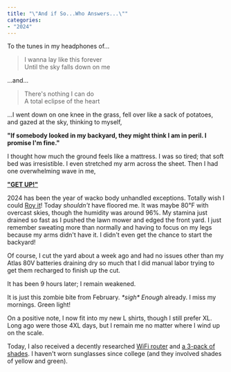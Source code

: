 ```yaml
---
title: "\"And if So...Who Answers...\""
categories:
- "2024"
---
```


To the tunes in my headphones of...

> I wanna lay like this forever  
Until the sky falls down on me  

...and...

> There's nothing I can do  
A total eclipse of the heart 

...I went down on one knee in the grass, fell over like a sack of potatoes, and gazed at the sky, thinking to myself, 

**"If somebody looked in my backyard, they might think I am in peril.  I promise I'm fine."**  

I thought how much the ground feels like a mattress.  I was so tired; that soft bed was irresistible. I even stretched my arm across the sheet.  Then I had one overwhelming wave in me, 

**["GET UP!"](https://music.youtube.com/watch?v=eixATx9Yb80&si=TBOgPDsWXtXxWT3q)**

2024 has been the year of wacko body unhandled exceptions.  Totally wish I could [Roy it](https://www.youtube.com/watch?v=nn2FB1P_Mn8)!  Today *shouldn't* have floored me.  It was maybe 80℉ with overcast skies, though the humidity was around 96%.  My stamina just drained so fast as I pushed the lawn mower and edged the front yard.  I just remember sweating more than normally and having to focus on my legs because my arms didn't have it.   I didn't even get the chance to start the backyard!

Of course, I cut the yard about a week ago and had no issues other than my Atlas 80V batteries draining dry so much that I did manual labor trying to get them recharged to finish up the cut.

It has been 9 hours later; I remain weakened.

It is just this zombie bite from February.  *\*sigh\** *Enough* already.  I miss my mornings.  Green light! 

On a positive note, I now fit into my new L shirts, though I still prefer XL.  Long ago were those 4XL days, but I remain me no matter where I wind up on the scale.  

Today, I also received a decently researched [WiFi router](https://www.amazon.com/gp/product/B096K9SVCT/) and [a 3-pack of shades](https://www.amazon.com/dp/B0995MYSRN).  I haven't worn sunglasses since college (and they involved shades of yellow and green).   



